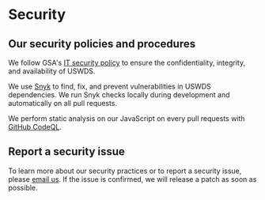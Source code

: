 # Security

## Our security policies and procedures

We follow GSA's [IT security policy](https://www.gsa.gov/policy-regulations/policy/information-integrity-and-access/gsa-it-security-policies) to ensure the confidentiality, integrity, and availability of USWDS.

We use [Snyk](https://snyk.io) to find, fix, and prevent vulnerabilities in USWDS dependencies. We run Snyk checks locally during development and automatically on all pull requests.

We perform static analysis on our JavaScript on every pull requests with [GitHub CodeQL](https://securitylab.github.com/tools/codeql).

## Report a security issue

To learn more about our security practices or to report a security issue, please [email us](mailto:uswds@gsa.gov). If the issue is confirmed, we will release a patch as soon as possible.
